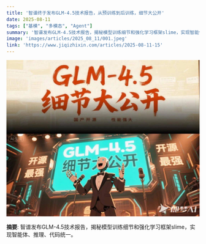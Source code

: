 ```yaml
---
title: '智谱终于发布GLM-4.5技术报告，从预训练到后训练，细节大公开'
date: 2025-08-11
tags: ["基模", "多模态", "Agent"]
summary: '智谱发布GLM-4.5技术报告，揭秘模型训练细节和强化学习框架slime，实现智能体、推理、代码统一。'
image: 'images/articles/2025_08_11/001.jpeg'
link: 'https://www.jiqizhixin.com/articles/2025-08-11-15'
---
```

![智谱终于发布GLM-4.5技术报告，从预训练到后训练，细节大公开](images/articles/2025_08_11/001.jpeg)

**摘要**: 智谱发布GLM-4.5技术报告，揭秘模型训练细节和强化学习框架slime，实现智能体、推理、代码统一。
